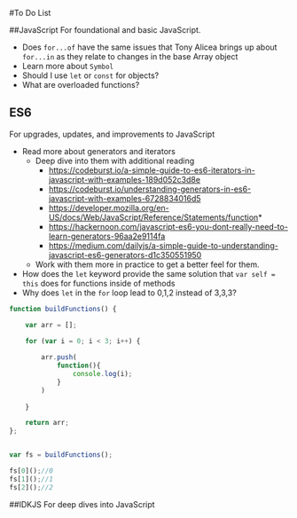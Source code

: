 #To Do List

##JavaScript
For foundational and basic JavaScript. 

* Does `for...of` have the same issues that Tony Alicea brings up about `for...in` as they relate to changes in the base Array object
* Learn more about `Symbol`
* Should I use `let` or `const` for objects?
* What are overloaded functions?

## ES6
For upgrades, updates, and improvements to JavaScript

* Read more about generators and iterators
  * Deep dive into them with additional reading
    * https://codeburst.io/a-simple-guide-to-es6-iterators-in-javascript-with-examples-189d052c3d8e
    * https://codeburst.io/understanding-generators-in-es6-javascript-with-examples-6728834016d5
    * https://developer.mozilla.org/en-US/docs/Web/JavaScript/Reference/Statements/function*
    * https://hackernoon.com/javascript-es6-you-dont-really-need-to-learn-generators-96aa2e9114fa
    * https://medium.com/dailyjs/a-simple-guide-to-understanding-javascript-es6-generators-d1c350551950
  * Work with them more in practice to get a better feel for them.
* How does the `let` keyword provide the same solution that `var self = this` does for functions inside of methods
* Why does `let` in the `for` loop lead to 0,1,2 instead of 3,3,3?
```javascript
function buildFunctions() {

    var arr = [];

    for (var i = 0; i < 3; i++) {
        
        arr.push(
            function(){
                console.log(i);
            }
        )
        
    }

    return arr;
};


var fs = buildFunctions();

fs[0]();//0
fs[1]();//1
fs[2]();//2
```

##IDKJS
For deep dives into JavaScript


